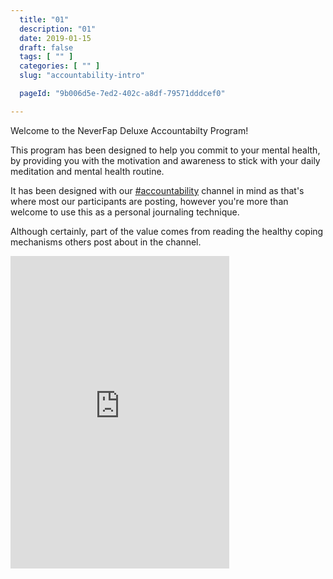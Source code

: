 ```yaml
---
  title: "01"
  description: "01"
  date: 2019-01-15
  draft: false
  tags: [ "" ]
  categories: [ "" ]
  slug: "accountability-intro"

  pageId: "9b006d5e-7ed2-402c-a8df-79571dddcef0"

---
```


Welcome to the NeverFap Deluxe Accountabilty Program!

This program has been designed to help you commit to your mental health, by providing you with the motivation and awareness to stick with your daily meditation and mental health routine.

It has been designed with our <a class="link" href="<%= Application.get_env(:nfd, :social_discord_url) %>">#accountability</a> channel in mind as that's where most our participants are posting, however you're more than welcome to use this as a personal journaling technique.

Although certainly, part of the value comes from reading the healthy coping mechanisms others post about in the channel.

<iframe src="https://discordapp.com/widget?id=548970920115699742&theme=dark" width="350" height="500" allowtransparency="true" frameborder="0"></iframe>
